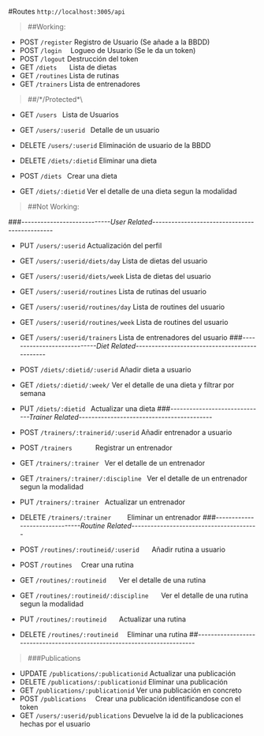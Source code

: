 #Routes ``http://localhost:3005/api``

>##Working:

- POST `/register`		Registro de Usuario (Se añade a la BBDD)
- POST `/login	`		Logueo de Usuario (Se le da un token)
- POST `/logout`		Destrucción del token
- GET `/diets	`		Lista de dietas
- GET `/routines`		Lista de rutinas
- GET `/trainers`		Lista de entrenadores

>##/*/Protected\*\

- GET 		`/users	`						Lista de Usuarios
- GET 		`/users/:userid	`				Detalle de un usuario
- DELETE 	`/users/:userid`			    Eliminación de usuario de la BBDD


- DELETE 	`/diets/:dietid`				Eliminar una dieta
- POST	    `/diets	`						Crear una dieta
- GET 	    `/diets/:dietid`				Ver el detalle de una dieta segun la modalidad

>##Not Working:

###*----------------------------User Related----------------------------------------------*

- PUT 	`/users/:userid`				    Actualización del perfil
- GET 	`/users/:userid/diets/day`	Lista de dietas del usuario
- GET 	`/users/:userid/diets/week`	Lista de dietas del usuario
- GET 	`/users/:userid/routines`			Lista de rutinas del usuario
- GET 	`/users/:userid/routines/day`	Lista de routines del usuario
- GET 	`/users/:userid/routines/week`	Lista de routines del usuario
- GET 	`/users/:userid/trainers`			Lista de entrenadores del usuario
###*----------------------------Diet Related----------------------------------------------*

- POST 	`/diets/:dietid/:userid`			Añadir dieta a usuario
- GET 	`/diets/:dietid/:week/`				Ver el detalle de una dieta y filtrar por semana
- PUT 	`/diets/:dietid	`				    Actualizar una dieta
###*------------------------------Trainer Related------------------------------------------*

- POST 	`/trainers/:trainerid/:userid`		Añadir entrenador a usuario
- POST	`/trainers		`					Registrar un entrenador
- GET 	`/trainers/:trainer	`				Ver el detalle de un entrenador
- GET 	`/trainers/:trainer/:discipline	`	Ver el detalle de un entrenador segun la modalidad
- PUT 	`/trainers/:trainer	`				Actualizar un entrenador
- DELETE `/trainers/:trainer	`			Eliminar un entrenador
###*-------------------------------Routine Related----------------------------------------*

- POST 	`/routines/:routineid/:userid	`		Añadir rutina a usuario
- POST	`/routines	`						Crear una rutina
- GET 	`/routines/:routineid	`				Ver el detalle de una rutina
- GET 	`/routines/:routineid/:discipline	`	Ver el detalle de una rutina segun la modalidad
- PUT 	`/routines/:routineid	`				Actualizar una rutina
- DELETE `/routines/:routineid	`				Eliminar una rutina
##*-------------------------------------------------------------------------*
>###Publications

- UPDATE	`/publications/:publicationid`		Actualizar una publicación
- DELETE	`/publications/:publicationid`		Eliminar una publicación
- GET 	`/publications/:publicationid`		Ver una publicación en concreto
- POST 		`/publications	`				Crear una publicación identificandose con el token
- GET 		`/users/:userid/publications` 	Devuelve la id de la publicaciones hechas por el usuario
